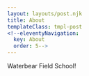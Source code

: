 ```yaml
---
layout: layouts/post.njk
title: About
templateClass: tmpl-post
<!--eleventyNavigation:
  key: About
  order: 5-->
---
```


Waterbear Field School! 


